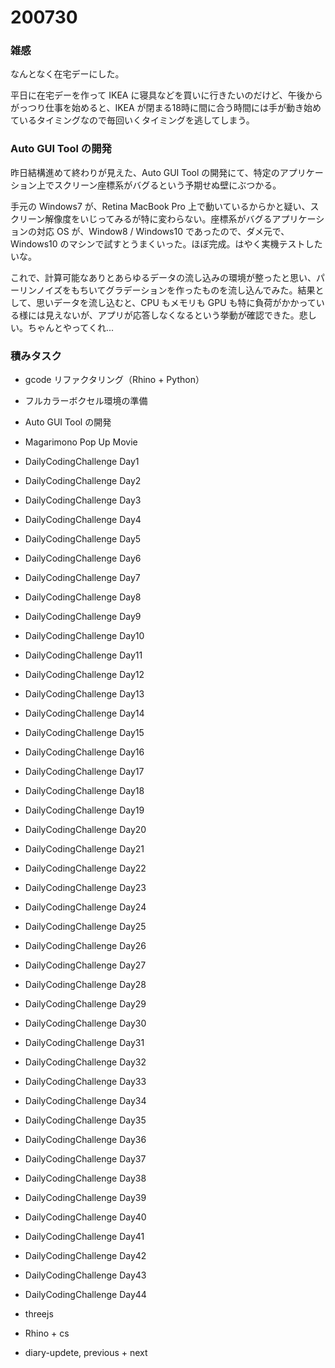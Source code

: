 # 200730  

### 雑感  

なんとなく在宅デーにした。  

平日に在宅デーを作って IKEA に寝具などを買いに行きたいのだけど、午後からがっつり仕事を始めると、IKEA が閉まる18時に間に合う時間には手が動き始めているタイミングなので毎回いくタイミングを逃してしまう。  

### Auto GUI Tool の開発  

昨日結構進めて終わりが見えた、Auto GUI Tool の開発にて、特定のアプリケーション上でスクリーン座標系がバグるという予期せぬ壁にぶつかる。  

手元の Windows7 が、Retina MacBook Pro 上で動いているからかと疑い、スクリーン解像度をいじってみるが特に変わらない。座標系がバグるアプリケーションの対応 OS が、Window8 / Windows10 であったので、ダメ元で、Windows10 のマシンで試すとうまくいった。ほぼ完成。はやく実機テストしたいな。  

これで、計算可能なありとあらゆるデータの流し込みの環境が整ったと思い、パーリンノイズをもちいてグラデーションを作ったものを流し込んでみた。結果として、思いデータを流し込むと、CPU もメモリも GPU も特に負荷がかかっている様には見えないが、アプリが応答しなくなるという挙動が確認できた。悲しい。ちゃんとやってくれ...  

### 積みタスク  

- gcode リファクタリング（Rhino + Python）  
- フルカラーボクセル環境の準備  
- Auto GUI Tool の開発  
- Magarimono Pop Up Movie  
- DailyCodingChallenge Day1  
- DailyCodingChallenge Day2  
- DailyCodingChallenge Day3  
- DailyCodingChallenge Day4  
- DailyCodingChallenge Day5  
- DailyCodingChallenge Day6  
- DailyCodingChallenge Day7  
- DailyCodingChallenge Day8  
- DailyCodingChallenge Day9  
- DailyCodingChallenge Day10  
- DailyCodingChallenge Day11  
- DailyCodingChallenge Day12  
- DailyCodingChallenge Day13  
- DailyCodingChallenge Day14  
- DailyCodingChallenge Day15  
- DailyCodingChallenge Day16  
- DailyCodingChallenge Day17  
- DailyCodingChallenge Day18  
- DailyCodingChallenge Day19  
- DailyCodingChallenge Day20  
- DailyCodingChallenge Day21  
- DailyCodingChallenge Day22  
- DailyCodingChallenge Day23  
- DailyCodingChallenge Day24  
- DailyCodingChallenge Day25  
- DailyCodingChallenge Day26  
- DailyCodingChallenge Day27  
- DailyCodingChallenge Day28  
- DailyCodingChallenge Day29  
- DailyCodingChallenge Day30  
- DailyCodingChallenge Day31  
- DailyCodingChallenge Day32  
- DailyCodingChallenge Day33  
- DailyCodingChallenge Day34  
- DailyCodingChallenge Day35  
- DailyCodingChallenge Day36  
- DailyCodingChallenge Day37  
- DailyCodingChallenge Day38  
- DailyCodingChallenge Day39  
- DailyCodingChallenge Day40  
- DailyCodingChallenge Day41  
- DailyCodingChallenge Day42  
- DailyCodingChallenge Day43  
- DailyCodingChallenge Day44  

- threejs  
- Rhino + cs  
- diary-updete, previous + next  
